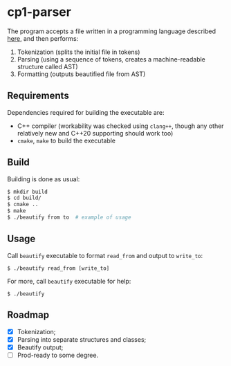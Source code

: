 # cp1-parser

The program accepts a file written in a programming language described [here](https://gist.github.com/TurtlePU/0f74a0ad7783704e28bc08bc6bb95acb), and then performs:
 1. Tokenization (splits the initial file in tokens)
 2. Parsing (using a sequence of tokens, creates a machine-readable structure called AST)
 3. Formatting (outputs beautified file from AST)

## Requirements
Dependencies required for building the executable are:
 - C++ compiler (workability was checked using `clang++`, though any other relatively new and C++20 supporting should work too)
 - `cmake`, `make` to build the executable

## Build
Building is done as usual:
```bash
$ mkdir build
$ cd build/
$ cmake ..
$ make
$ ./beautify from to  # example of usage
```

## Usage
Call `beautify` executable to format `read_from` and output to `write_to`:

`$ ./beautify read_from [write_to]`

For more, call `beautify` executable for help:

`$ ./beautify`

## Roadmap
 - [x] Tokenization;
 - [x] Parsing into separate structures and classes;
 - [x] Beautify output;
 - [ ] Prod-ready to some degree.
